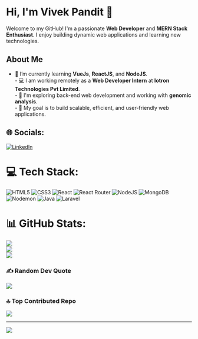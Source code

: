 # Hi, I'm Vivek Pandit 👋

Welcome to my GitHub! I'm a passionate **Web Developer** and **MERN Stack Enthusiast**. I enjoy building dynamic web applications and learning new technologies.

## About Me

- 🌱 I’m currently learning **VueJs**, **ReactJS**, and **NodeJS**.<br>- 💻 I am working remotely as a **Web Developer Intern** at **Iotron Technologies Pvt Limited**.<br>- 🚀 I'm exploring back-end web development and working with **genomic analysis**.<br>- 🎯 My goal is to build scalable, efficient, and user-friendly web applications.


## 🌐 Socials:
[![LinkedIn](https://img.shields.io/badge/LinkedIn-%230077B5.svg?logo=linkedin&logoColor=white)](https://linkedin.com/in/https://www.linkedin.com/in/vivek-web-developer/) 

# 💻 Tech Stack:
![HTML5](https://img.shields.io/badge/html5-%23E34F26.svg?style=for-the-badge&logo=html5&logoColor=white) ![CSS3](https://img.shields.io/badge/css3-%231572B6.svg?style=for-the-badge&logo=css3&logoColor=white) ![React](https://img.shields.io/badge/react-%2320232a.svg?style=for-the-badge&logo=react&logoColor=%2361DAFB) ![React Router](https://img.shields.io/badge/React_Router-CA4245?style=for-the-badge&logo=react-router&logoColor=white) ![NodeJS](https://img.shields.io/badge/node.js-6DA55F?style=for-the-badge&logo=node.js&logoColor=white) ![MongoDB](https://img.shields.io/badge/MongoDB-%234ea94b.svg?style=for-the-badge&logo=mongodb&logoColor=white) ![Nodemon](https://img.shields.io/badge/NODEMON-%23323330.svg?style=for-the-badge&logo=nodemon&logoColor=%BBDEAD) ![Java](https://img.shields.io/badge/java-%23ED8B00.svg?style=for-the-badge&logo=openjdk&logoColor=white) ![Laravel](https://img.shields.io/badge/laravel-%23FF2D20.svg?style=for-the-badge&logo=laravel&logoColor=white)
# 📊 GitHub Stats:
![](https://github-readme-stats.vercel.app/api?username=Vivek-Pandit&theme=codeSTACKr&hide_border=false&include_all_commits=false&count_private=false)<br/>
![](https://github-readme-streak-stats.herokuapp.com/?user=Vivek-Pandit&theme=codeSTACKr&hide_border=false)<br/>
![](https://github-readme-stats.vercel.app/api/top-langs/?username=Vivek-Pandit&theme=codeSTACKr&hide_border=false&include_all_commits=false&count_private=false&layout=compact)

### ✍️ Random Dev Quote
![](https://quotes-github-readme.vercel.app/api?type=vetical&theme=radical)

### 🔝 Top Contributed Repo
![](https://github-contributor-stats.vercel.app/api?username=Vivek-Pandit&limit=5&theme=dark&combine_all_yearly_contributions=true)

---
[![](https://visitcount.itsvg.in/api?id=Vivek-Pandit&icon=0&color=0)](https://visitcount.itsvg.in)

<!-- Proudly created with GPRM ( https://gprm.itsvg.in ) -->
